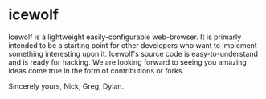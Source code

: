 # icewolf

Icewolf is a lightweight easily-configurable web-browser. It is primarly intended to be a starting point for other developers who want to implement something interesting upon it. Icewolf's source code is easy-to-understand and is ready for hacking. We are looking forward to seeing you amazing ideas come true in the form of contributions or forks.

Sincerely yours,
Nick, Greg, Dylan.
